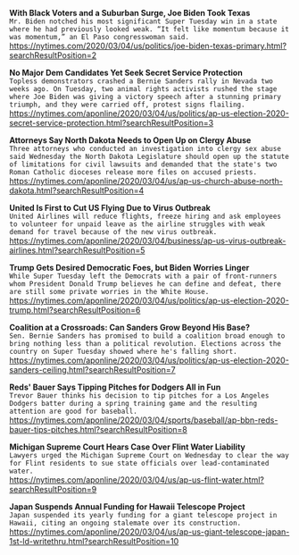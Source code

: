 **With Black Voters and a Suburban Surge, Joe Biden Took Texas**\
`Mr. Biden notched his most significant Super Tuesday win in a state where he had previously looked weak. “It felt like momentum because it was momentum,” an El Paso congresswoman said.`\
https://nytimes.com/2020/03/04/us/politics/joe-biden-texas-primary.html?searchResultPosition=2

**No Major Dem Candidates Yet Seek Secret Service Protection**\
`Topless demonstrators crashed a Bernie Sanders rally in Nevada two weeks ago. On Tuesday, two animal rights activists rushed the stage where Joe Biden was giving a victory speech after a stunning primary triumph, and they were carried off, protest signs flailing. `\
https://nytimes.com/aponline/2020/03/04/us/politics/ap-us-election-2020-secret-service-protection.html?searchResultPosition=3

**Attorneys Say North Dakota Needs to Open Up on Clergy Abuse**\
`Three attorneys who conducted an investigation into clergy sex abuse said Wednesday the North Dakota Legislature should open up the statute of limitations for civil lawsuits and demanded that the state's two Roman Catholic dioceses release more files on accused priests.`\
https://nytimes.com/aponline/2020/03/04/us/ap-us-church-abuse-north-dakota.html?searchResultPosition=4

**United Is First to Cut US Flying Due to Virus Outbreak**\
`United Airlines will reduce flights, freeze hiring and ask employees to volunteer for unpaid leave as the airline struggles with weak demand for travel because of the new virus outbreak.`\
https://nytimes.com/aponline/2020/03/04/business/ap-us-virus-outbreak-airlines.html?searchResultPosition=5

**Trump Gets Desired Democratic Foes, but Biden Worries Linger**\
`While Super Tuesday left the Democrats with a pair of front-runners whom President Donald Trump believes he can define and defeat, there are still some private worries in the White House.`\
https://nytimes.com/aponline/2020/03/04/us/politics/ap-us-election-2020-trump.html?searchResultPosition=6

**Coalition at a Crossroads: Can Sanders Grow Beyond His Base?**\
`Sen. Bernie Sanders has promised to build a coalition broad enough to bring nothing less than a political revolution. Elections across the country on Super Tuesday showed where he's falling short. `\
https://nytimes.com/aponline/2020/03/04/us/politics/ap-us-election-2020-sanders-ceiling.html?searchResultPosition=7

**Reds' Bauer Says Tipping Pitches for Dodgers All in Fun**\
`Trevor Bauer thinks his decision to tip pitches for a Los Angeles Dodgers batter during a spring training game and the resulting attention are good for baseball.`\
https://nytimes.com/aponline/2020/03/04/sports/baseball/ap-bbn-reds-bauer-tips-pitches.html?searchResultPosition=8

**Michigan Supreme Court Hears Case Over Flint Water Liability**\
`Lawyers urged the Michigan Supreme Court on Wednesday to clear the way for Flint residents to sue state officials over lead-contaminated water.`\
https://nytimes.com/aponline/2020/03/04/us/ap-us-flint-water.html?searchResultPosition=9

**Japan Suspends Annual Funding for Hawaii Telescope Project**\
`Japan suspended its yearly funding for a giant telescope project in Hawaii, citing an ongoing stalemate over its construction.`\
https://nytimes.com/aponline/2020/03/04/us/ap-us-giant-telescope-japan-1st-ld-writethru.html?searchResultPosition=10

